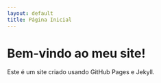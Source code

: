 ```yaml
---
layout: default
title: Página Inicial
---
```


# Bem-vindo ao meu site!
Este é um site criado usando GitHub Pages e Jekyll.
